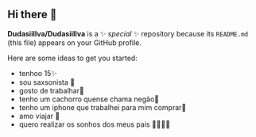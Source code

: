 ## Hi there 👋


**Dudasiillva/Dudasiillva** is a ✨ _special_ ✨ repository because its `README.md` (this file) appears on your GitHub profile.

Here are some ideas to get you started:
-  tenhoo 15✨
- sou saxsonista 🎷
- gosto de trabalhar💸
- tenho um cachorro quense chama negão🐶
- tenho um iphone que trabalhei para mim comprar📱
- amo viajar 🛫
- quero realizar os sonhos dos meus pais 👨‍👩‍👧‍👦
